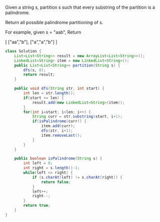 Given a string s, partition s such that every substring of the partition is a palindrome.

Return all possible palindrome partitioning of s.

For example, given s = "aab",
Return

[
  ["aa","b"],
  ["a","a","b"]
]

```java
class Solution {
    List<List<String>> result = new ArrayList<List<String>>();
    LinkedList<String> item = new LinkedList<String>();
    public List<List<String>> partition(String s) {
        dfs(s, 0);
        return result;
    }

    public void dfs(String str, int start) {
        int len = str.length();
        if(start >= len) {
            result.add(new LinkedList<String>(item));
        }
        for(int i=start; i<len; i++) {
            String curr = str.substring(start, i+1);
            if(isPalindrome(curr)) {
                item.add(curr);
                dfs(str, i+1);
                item.removeLast();
            }
        }
    }

    public boolean isPalindrome(String s) {
        int left = 0;
        int right = s.length()-1;
        while(left <= right) {
            if (s.charAt(left) != s.charAt(right)) {
                return false;
            }
            left++;
            right--;
        }
        return true;
    }
}
```
